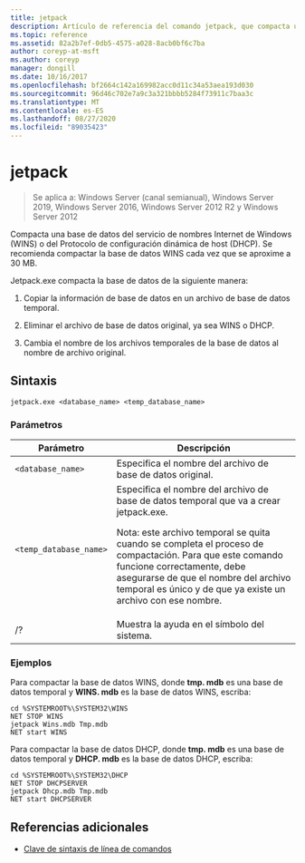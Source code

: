 ```yaml
---
title: jetpack
description: Artículo de referencia del comando jetpack, que compacta una base de datos del servicio de nombres Internet de Windows (WINS) o del Protocolo de configuración dinámica de host (DHCP).
ms.topic: reference
ms.assetid: 82a2b7ef-0db5-4575-a028-8acb0bf6c7ba
author: coreyp-at-msft
ms.author: coreyp
manager: dongill
ms.date: 10/16/2017
ms.openlocfilehash: bf2664c142a169982acc0d11c34a53aea193d030
ms.sourcegitcommit: 96d46c702e7a9c3a321bbbb5284f73911c7baa3c
ms.translationtype: MT
ms.contentlocale: es-ES
ms.lasthandoff: 08/27/2020
ms.locfileid: "89035423"
---
```

# <a name="jetpack"></a>jetpack

> Se aplica a: Windows Server (canal semianual), Windows Server 2019, Windows Server 2016, Windows Server 2012 R2 y Windows Server 2012

Compacta una base de datos del servicio de nombres Internet de Windows (WINS) o del Protocolo de configuración dinámica de host (DHCP). Se recomienda compactar la base de datos WINS cada vez que se aproxime a 30 MB.

Jetpack.exe compacta la base de datos de la siguiente manera:

1. Copiar la información de base de datos en un archivo de base de datos temporal.

2. Eliminar el archivo de base de datos original, ya sea WINS o DHCP.

3. Cambia el nombre de los archivos temporales de la base de datos al nombre de archivo original.

## <a name="syntax"></a>Sintaxis

```
jetpack.exe <database_name> <temp_database_name>
```

### <a name="parameters"></a>Parámetros

| Parámetro | Descripción |
| ------- | -------- |
| `<database_name>` | Especifica el nombre del archivo de base de datos original. |
| `<temp_database_name>` | Especifica el nombre del archivo de base de datos temporal que va a crear jetpack.exe.<p>Nota: este archivo temporal se quita cuando se completa el proceso de compactación. Para que este comando funcione correctamente, debe asegurarse de que el nombre del archivo temporal es único y de que ya existe un archivo con ese nombre. |
| /? | Muestra la ayuda en el símbolo del sistema. |

### <a name="examples"></a>Ejemplos

Para compactar la base de datos WINS, donde **tmp. mdb** es una base de datos temporal y **WINS. mdb** es la base de datos WINS, escriba:

```
cd %SYSTEMROOT%\SYSTEM32\WINS
NET STOP WINS
jetpack Wins.mdb Tmp.mdb
NET start WINS
```

Para compactar la base de datos DHCP, donde **tmp. mdb** es una base de datos temporal y **DHCP. mdb** es la base de datos DHCP, escriba:

```
cd %SYSTEMROOT%\SYSTEM32\DHCP
NET STOP DHCPSERVER
jetpack Dhcp.mdb Tmp.mdb
NET start DHCPSERVER
```

## <a name="additional-references"></a>Referencias adicionales

- [Clave de sintaxis de línea de comandos](command-line-syntax-key.md)
